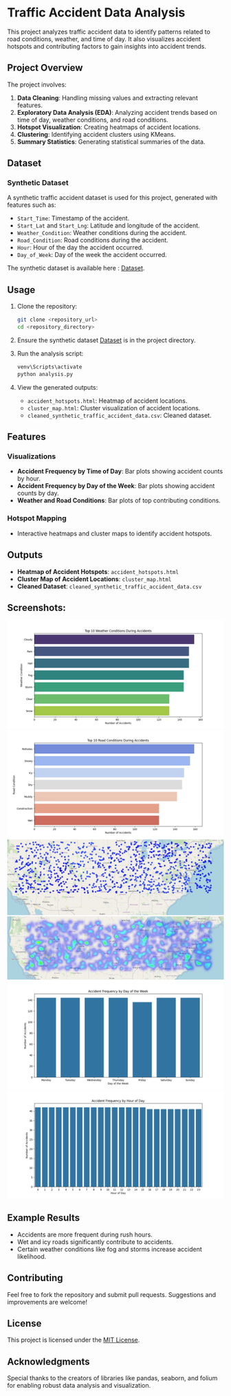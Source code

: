 # Traffic Accident Data Analysis

This project analyzes traffic accident data to identify patterns related to road conditions, weather, and time of day. It also visualizes accident hotspots and contributing factors to gain insights into accident trends.

## Project Overview

The project involves:
1. **Data Cleaning**: Handling missing values and extracting relevant features.
2. **Exploratory Data Analysis (EDA)**: Analyzing accident trends based on time of day, weather conditions, and road conditions.
3. **Hotspot Visualization**: Creating heatmaps of accident locations.
4. **Clustering**: Identifying accident clusters using KMeans.
5. **Summary Statistics**: Generating statistical summaries of the data.

## Dataset

### Synthetic Dataset
A synthetic traffic accident dataset is used for this project, generated with features such as:
- `Start_Time`: Timestamp of the accident.
- `Start_Lat` and `Start_Lng`: Latitude and longitude of the accident.
- `Weather_Condition`: Weather conditions during the accident.
- `Road_Condition`: Road conditions during the accident.
- `Hour`: Hour of the day the accident occurred.
- `Day_of_Week`: Day of the week the accident occurred.

The synthetic dataset is available here : [Dataset](synthetic_traffic_accident_data.csv).


## Usage

1. Clone the repository:
   ```bash
   git clone <repository_url>
   cd <repository_directory>
   ```

2. Ensure the synthetic dataset [Dataset](synthetic_traffic_accident_data.csv) is in the project directory.

3. Run the analysis script:
   ```bash
   venv\Scripts\activate
   python analysis.py
   ```

4. View the generated outputs:
   - `accident_hotspots.html`: Heatmap of accident locations.
   - `cluster_map.html`: Cluster visualization of accident locations.
   - `cleaned_synthetic_traffic_accident_data.csv`: Cleaned dataset.

## Features

### Visualizations
- **Accident Frequency by Time of Day**: Bar plots showing accident counts by hour.
- **Accident Frequency by Day of the Week**: Bar plots showing accident counts by day.
- **Weather and Road Conditions**: Bar plots of top contributing conditions.

### Hotspot Mapping
- Interactive heatmaps and cluster maps to identify accident hotspots.

## Outputs
- **Heatmap of Accident Hotspots**: `accident_hotspots.html`
- **Cluster Map of Accident Locations**: `cluster_map.html`
- **Cleaned Dataset**: `cleaned_synthetic_traffic_accident_data.csv`

## Screenshots:
![Weather_Conditions_during_accident](snapshots/Weather_Conditions_during_accident.png)
![Road_Conditions_during_accident](snapshots/Road_Conditions_during_accident.png)
![cluster_map](snapshots/cluster_map.jpg)
![accident_hotspots](snapshots/accident_hotspots.jpg)
![accident_frequency1](snapshots/accident_frequency1.png)
![accident_frequency](snapshots/accident_frequency.png)


## Example Results
- Accidents are more frequent during rush hours.
- Wet and icy roads significantly contribute to accidents.
- Certain weather conditions like fog and storms increase accident likelihood.

## Contributing
Feel free to fork the repository and submit pull requests. Suggestions and improvements are welcome!

## License
This project is licensed under the [MIT License](LICENSE).

## Acknowledgments
Special thanks to the creators of libraries like pandas, seaborn, and folium for enabling robust data analysis and visualization.
